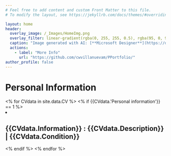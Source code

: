 ```yaml
---
# Feel free to add content and custom Front Matter to this file.
# To modify the layout, see https://jekyllrb.com/docs/themes/#overriding-theme-defaults

layout: home
header:
  overlay_image: /_Images/HomeImg.png
  overlay_filter: linear-gradient(rgba(0, 255, 255, 0.5), rgba(95, 0, 95, 0.5))
  caption: "Image generated with AI: [**Microsoft Designer**](https://designer.microsoft.com/invite) & [**Draw.io**](https://app.diagrams.net/)"
  actions:
    - label: "More Info"
      url: "https://github.com/cwvillanuevam/PPortfolio/"
author_profile: false
---
```

<h1> Personal Information </h1>
<% for CVdata in site.data.CV %>
<% if {{CVdata.'Personal information'}} == 1 %>
<li>
<h2> {{CVdata.Information}} : {{CVdata.Description}} | {{CVdata.Condition}}</h2>
</li>
<% endif %>
<% endfor %>


